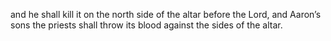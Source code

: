 and he shall kill it on the north side of the altar before the Lord, and Aaron’s sons the priests shall throw its blood against the sides of the altar.

